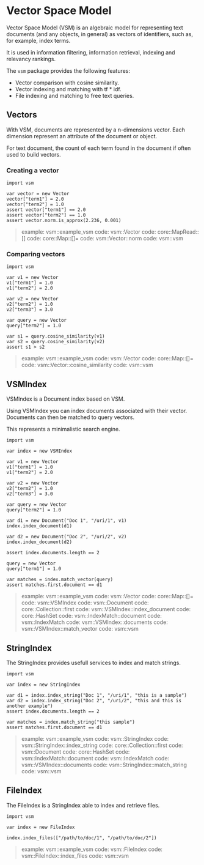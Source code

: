 # Vector Space Model

Vector Space Model (VSM) is an algebraic model for representing text documents
(and any objects, in general) as vectors of identifiers, such as, for example,
index terms.

It is used in information filtering, information retrieval, indexing and
relevancy rankings.

The `vsm` package provides the following features:

* Vector comparison with cosine similarity.
* Vector indexing and matching with tf * idf.
* File indexing and matching to free text queries.

## Vectors

With VSM, documents are represented by a n-dimensions vector.
Each dimension represent an attribute of the document or object.

For text document, the count of each term found in the document if often used to
build vectors.

### Creating a vector

~~~
import vsm

var vector = new Vector
vector["term1"] = 2.0
vector["term2"] = 1.0
assert vector["term1"] == 2.0
assert vector["term2"] == 1.0
assert vector.norm.is_approx(2.236, 0.001)
~~~

> example: vsm::example_vsm
> code: vsm::Vector
> code: core::MapRead::[]
> code: core::Map::[]=
> code: vsm::Vector::norm
> code: vsm::vsm

### Comparing vectors

~~~
import vsm

var v1 = new Vector
v1["term1"] = 1.0
v1["term2"] = 2.0

var v2 = new Vector
v2["term2"] = 1.0
v2["term3"] = 3.0

var query = new Vector
query["term2"] = 1.0

var s1 = query.cosine_similarity(v1)
var s2 = query.cosine_similarity(v2)
assert s1 > s2
~~~

> example: vsm::example_vsm
> code: vsm::Vector
> code: core::Map::[]=
> code: vsm::Vector::cosine_similarity
> code: vsm::vsm

## VSMIndex

VSMIndex is a Document index based on VSM.

Using VSMIndex you can index documents associated with their vector.
Documents can then be matched to query vectors.

This represents a minimalistic search engine.

~~~
import vsm

var index = new VSMIndex

var v1 = new Vector
v1["term1"] = 1.0
v1["term2"] = 2.0

var v2 = new Vector
v2["term2"] = 1.0
v2["term3"] = 3.0

var query = new Vector
query["term2"] = 1.0

var d1 = new Document("Doc 1", "/uri/1", v1)
index.index_document(d1)

var d2 = new Document("Doc 2", "/uri/2", v2)
index.index_document(d2)

assert index.documents.length == 2

query = new Vector
query["term1"] = 1.0

var matches = index.match_vector(query)
assert matches.first.document == d1
~~~

> example: vsm::example_vsm
> code: vsm::Vector
> code: core::Map::[]=
> code: vsm::VSMIndex
> code: vsm::Document
> code: core::Collection::first
> code: vsm::VSMIndex::index_document
> code: core::HashSet
> code: vsm::IndexMatch::document
> code: vsm::IndexMatch
> code: vsm::VSMIndex::documents
> code: vsm::VSMIndex::match_vector
> code: vsm::vsm

## StringIndex

The StringIndex provides usefull services to index and match strings.

~~~
import vsm

var index = new StringIndex

var d1 = index.index_string("Doc 1", "/uri/1", "this is a sample")
var d2 = index.index_string("Doc 2", "/uri/2", "this and this is another example")
assert index.documents.length == 2

var matches = index.match_string("this sample")
assert matches.first.document == d1
~~~

> example: vsm::example_vsm
> code: vsm::StringIndex
> code: vsm::StringIndex::index_string
> code: core::Collection::first
> code: vsm::Document
> code: core::HashSet
> code: vsm::IndexMatch::document
> code: vsm::IndexMatch
> code: vsm::VSMIndex::documents
> code: vsm::StringIndex::match_string
> code: vsm::vsm

## FileIndex

The FileIndex is a StringIndex able to index and retrieve files.

~~~nit
import vsm

var index = new FileIndex

index.index_files(["/path/to/doc/1", "/path/to/doc/2"])
~~~

> example: vsm::example_vsm
> code: vsm::FileIndex
> code: vsm::FileIndex::index_files
> code: vsm::vsm

